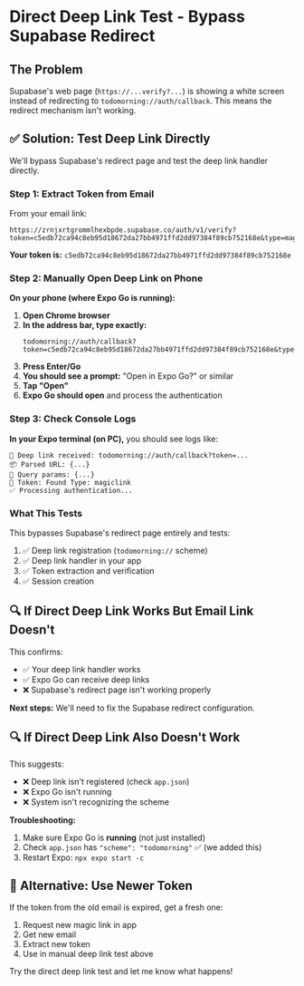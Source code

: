 # Direct Deep Link Test - Bypass Supabase Redirect

## The Problem

Supabase's web page (`https://...verify?...`) is showing a white screen instead of redirecting to `todomorning://auth/callback`. This means the redirect mechanism isn't working.

## ✅ Solution: Test Deep Link Directly

We'll bypass Supabase's redirect page and test the deep link handler directly.

### Step 1: Extract Token from Email

From your email link:
```
https://zrnjxrtgrommlhexbpde.supabase.co/auth/v1/verify?token=c5edb72ca94c8eb95d18672da27bb4971ffd2dd97384f89cb752168e&type=magiclink&redirect_to=todomorning://auth/callback
```

**Your token is:** `c5edb72ca94c8eb95d18672da27bb4971ffd2dd97384f89cb752168e`

### Step 2: Manually Open Deep Link on Phone

**On your phone (where Expo Go is running):**

1. **Open Chrome browser**
2. **In the address bar, type exactly:**
   ```
   todomorning://auth/callback?token=c5edb72ca94c8eb95d18672da27bb4971ffd2dd97384f89cb752168e&type=magiclink
   ```
3. **Press Enter/Go**
4. **You should see a prompt:** "Open in Expo Go?" or similar
5. **Tap "Open"**
6. **Expo Go should open** and process the authentication

### Step 3: Check Console Logs

**In your Expo terminal (on PC),** you should see logs like:
```
🔗 Deep link received: todomorning://auth/callback?token=...
📦 Parsed URL: {...}
🔑 Query params: {...}
🎫 Token: Found Type: magiclink
✅ Processing authentication...
```

### What This Tests

This bypasses Supabase's redirect page entirely and tests:
1. ✅ Deep link registration (`todomorning://` scheme)
2. ✅ Deep link handler in your app
3. ✅ Token extraction and verification
4. ✅ Session creation

## 🔍 If Direct Deep Link Works But Email Link Doesn't

This confirms:
- ✅ Your deep link handler works
- ✅ Expo Go can receive deep links
- ❌ Supabase's redirect page isn't working properly

**Next steps:** We'll need to fix the Supabase redirect configuration.

## 🔍 If Direct Deep Link Also Doesn't Work

This suggests:
- ❌ Deep link isn't registered (check `app.json`)
- ❌ Expo Go isn't running
- ❌ System isn't recognizing the scheme

**Troubleshooting:**
1. Make sure Expo Go is **running** (not just installed)
2. Check `app.json` has `"scheme": "todomorning"` ✅ (we added this)
3. Restart Expo: `npx expo start -c`

## 📝 Alternative: Use Newer Token

If the token from the old email is expired, get a fresh one:
1. Request new magic link in app
2. Get new email
3. Extract new token
4. Use in manual deep link test above

Try the direct deep link test and let me know what happens!

